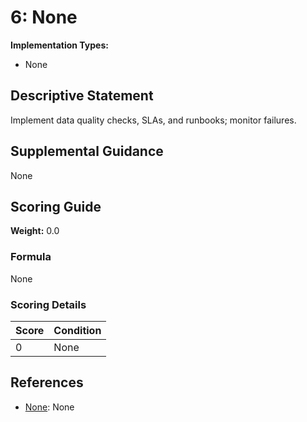 # 6: None

**Implementation Types:**
- None

## Descriptive Statement

Implement data quality checks, SLAs, and runbooks; monitor failures.

## Supplemental Guidance

None

## Scoring Guide

**Weight:** 0.0

### Formula

None

### Scoring Details

| Score | Condition |
| ----- | --------- |
| 0 | None |

## References

- [None](None): None

